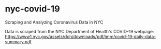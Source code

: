# nyc-covid-19
Scraping and Analyzing Coronavirus Data in NYC

Data is scraped from the NYC Department of Health's COVID-19 webpage:
https://www1.nyc.gov/assets/doh/downloads/pdf/imm/covid-19-daily-data-summary.pdf
